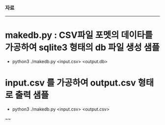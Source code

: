 ### 자료
--------------

  
# makedb.py : CSV파일 포멧의 데이타를 가공하여  sqlite3 형태의 db 파일 생성 샘플
- python3 ./makedb.py  <input.csv> <output.db>



# input.csv 를 가공하여 output.csv 형태로 출력 샘플 
- python3 ./makedb.py <input.csv> <output.csv>

~~


